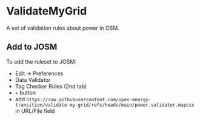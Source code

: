 # ValidateMyGrid

A set of validation rules about power in OSM.

## Add to JOSM

To add the ruleset to JOSM:

* Edit -> Preferences
* Data Validator
* Tag Checker Rules (2nd tab)
* `+` button
* add `https://raw.githubusercontent.com/open-energy-transition/validate-my-grid/refs/heads/main/power.validator.mapcss` in URL/File field

